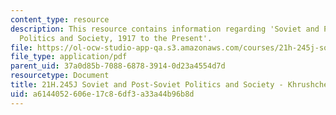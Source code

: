 ```yaml
---
content_type: resource
description: This resource contains information regarding 'Soviet and Post-Soviet
  Politics and Society, 1917 to the Present'.
file: https://ol-ocw-studio-app-qa.s3.amazonaws.com/courses/21h-245j-soviet-and-post-soviet-politics-and-society-1917-to-the-present-spring-2016/a6144052606e17c86df3a33a44b96b8d_MIT21H_245JS16_KhrvKeyTerm.pdf
file_type: application/pdf
parent_uid: 37a0d85b-7088-6878-3914-0d23a4554d7d
resourcetype: Document
title: 21H.245J Soviet and Post-Soviet Politics and Society - Khrushchev Key Terms
uid: a6144052-606e-17c8-6df3-a33a44b96b8d
---
```

